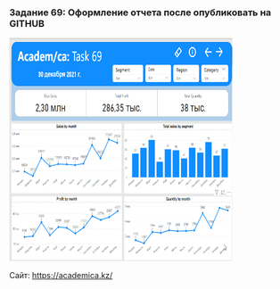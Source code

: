 
<h3>Задание 69: Оформление отчета после опубликовать на GITHUB</h3>
<img src="Урок 69. GIF.gif" width="400" height="400" alt="task_69"/>
<p>Сайт: <a href="https://academica.kz/">https://academica.kz/</a></p>

